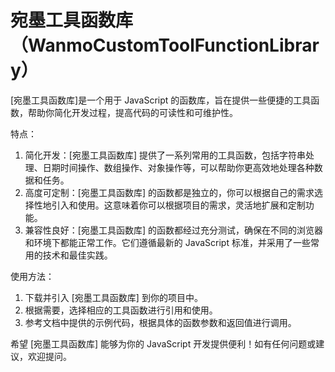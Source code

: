 # 宛墨工具函数库（WanmoCustomToolFunctionLibrary）
[宛墨工具函数库]是一个用于 JavaScript 的函数库，旨在提供一些便捷的工具函数，帮助你简化开发过程，提高代码的可读性和可维护性。

特点：
1. 简化开发：[宛墨工具函数库] 提供了一系列常用的工具函数，包括字符串处理、日期时间操作、数组操作、对象操作等，可以帮助你更高效地处理各种数据和任务。
2. 高度可定制：[宛墨工具函数库] 的函数都是独立的，你可以根据自己的需求选择性地引入和使用。这意味着你可以根据项目的需求，灵活地扩展和定制功能。
3. 兼容性良好：[宛墨工具函数库] 的函数都经过充分测试，确保在不同的浏览器和环境下都能正常工作。它们遵循最新的 JavaScript 标准，并采用了一些常用的技术和最佳实践。

使用方法：
1. 下载并引入 [宛墨工具函数库] 到你的项目中。
2. 根据需要，选择相应的工具函数进行引用和使用。
3. 参考文档中提供的示例代码，根据具体的函数参数和返回值进行调用。

希望 [宛墨工具函数库] 能够为你的 JavaScript 开发提供便利！如有任何问题或建议，欢迎提问。
